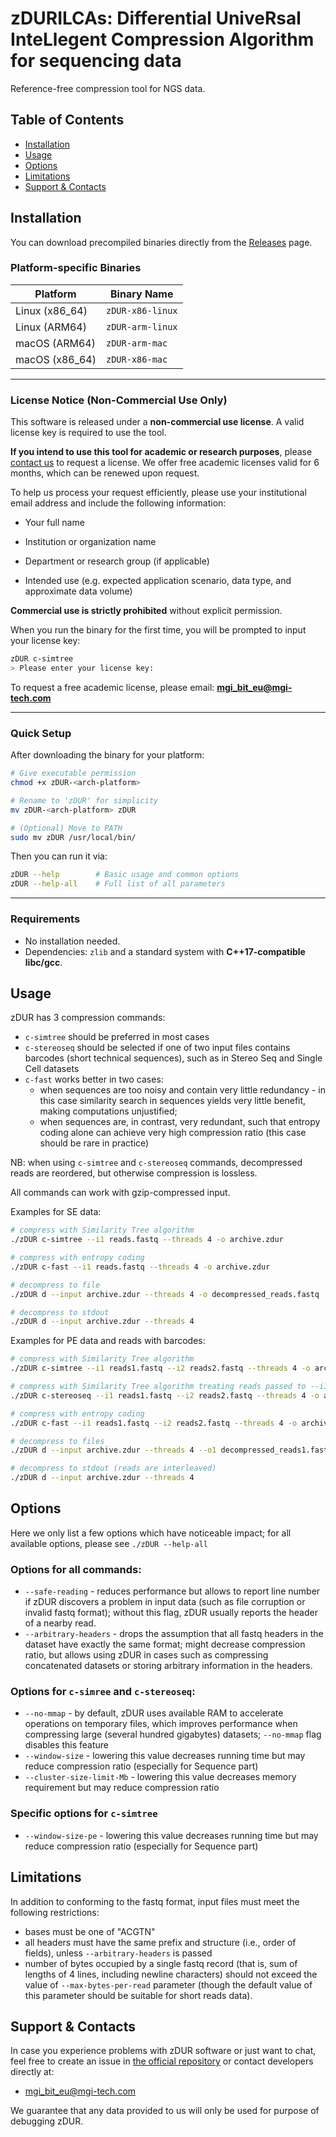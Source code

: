 # zDURILCAs: **D**ifferential **U**niveRsal **I**nte**L**legent **C**ompression **A**lgorithm for sequencing data

Reference-free compression tool for NGS data.

## Table of Contents
- [Installation](#install)
- [Usage](#usage)
- [Options](#options)
- [Limitations](#limitations)
- [Support & Contacts](#support)

## <a name="install"></a>Installation



You can download precompiled binaries directly from the [Releases](../../releases) page.

### Platform-specific Binaries

| Platform        | Binary Name      | 
| --------------- | ---------------- | 
| Linux (x86\_64) | `zDUR-x86-linux` | 
| Linux (ARM64)   | `zDUR-arm-linux` | 
| macOS (ARM64)   | `zDUR-arm-mac`   | 
| macOS (x86\_64) | `zDUR-x86-mac`   | 


---

### License Notice (Non-Commercial Use Only)

This software is released under a **non-commercial use license**. A valid license key is required to use the tool.

**If you intend to use this tool for academic or research purposes**, please [contact us](#support--contacts) to request a license. We offer free academic licenses valid for 6 months, which can be renewed upon request.

To help us process your request efficiently, please use your institutional email address and include the following information:

- Your full name

- Institution or organization name

- Department or research group (if applicable)

- Intended use (e.g. expected application scenario, data type, and approximate data volume)

**Commercial use is strictly prohibited** without explicit permission.

When you run the binary for the first time, you will be prompted to input your license key:

```bash
zDUR c-simtree
> Please enter your license key: 
```

To request a free academic license, please email: **[mgi_bit_eu@mgi-tech.com](mailto:mgi_bit_eu@mgi-tech.com)**

---

### Quick Setup

After downloading the binary for your platform:

```bash
# Give executable permission
chmod +x zDUR-<arch-platform>

# Rename to 'zDUR' for simplicity
mv zDUR-<arch-platform> zDUR

# (Optional) Move to PATH
sudo mv zDUR /usr/local/bin/
```

Then you can run it via:

```bash
zDUR --help        # Basic usage and common options
zDUR --help-all    # Full list of all parameters
```

---

### Requirements

* No installation needed.
* Dependencies: `zlib` and a standard system with **C++17-compatible libc/gcc**.




## <a name="usage"></a>Usage

zDUR has 3 compression commands:
- `c-simtree` should be preferred in most cases 
- `c-stereoseq` should be selected if one of two input files contains barcodes (short technical sequences), such as in Stereo Seq and Single Cell datasets
- `c-fast` works better in two cases: 
    - when sequences are too noisy and contain very little redundancy - in this case similarity search in sequences yields very little benefit, making computations unjustified;
    - when sequences are, in contrast, very redundant, such that entropy coding alone can achieve very high compression ratio (this case should be rare in practice)

NB: when using `c-simtree` and `c-stereoseq` commands, decompressed reads are reordered, but otherwise compression is lossless.

All commands can work with gzip-compressed input.

Examples for SE data:
```bash
# compress with Similarity Tree algorithm
./zDUR c-simtree --i1 reads.fastq --threads 4 -o archive.zdur

# compress with entropy coding
./zDUR c-fast --i1 reads.fastq --threads 4 -o archive.zdur 

# decompress to file 
./zDUR d --input archive.zdur --threads 4 -o decompressed_reads.fastq 

# decompress to stdout 
./zDUR d --input archive.zdur --threads 4
```

Examples for PE data and reads with barcodes:
```bash
# compress with Similarity Tree algorithm 
./zDUR c-simtree --i1 reads1.fastq --i2 reads2.fastq --threads 4 -o archive.zdur

# compress with Similarity Tree algorithm treating reads passed to --i1 as barcodes
./zDUR c-stereoseq --i1 reads1.fastq --i2 reads2.fastq --threads 4 -o archive.zdur

# compress with entropy coding
./zDUR c-fast --i1 reads1.fastq --i2 reads2.fastq --threads 4 -o archive.zdur

# decompress to files
./zDUR d --input archive.zdur --threads 4 --o1 decompressed_reads1.fastq --o2 decompressed_reads2.fastq

# decompress to stdout (reads are interleaved)
./zDUR d --input archive.zdur --threads 4
```

## <a name="options"></a>Options

Here we only list a few options which have noticeable impact; for all available options, please see `./zDUR --help-all`

### Options for all commands:
- `--safe-reading` - reduces performance but allows to report line number if zDUR discovers a problem in input data (such as file corruption or invalid fastq format); without this flag, zDUR usually reports the header of a nearby read.
- `--arbitrary-headers` - drops the assumption that all fastq headers in the dataset have exactly the same format; might decrease compression ratio, but allows using zDUR in cases such as compressing concatenated datasets or storing arbitrary information in the headers.

### Options for `c-simree` and `c-stereoseq`:
- `--no-mmap` - by default, zDUR uses available RAM to accelerate operations on temporary files, which improves performance when compressing large (several hundred gigabytes) datasets; `--no-mmap` flag disables this feature
- `--window-size` - lowering this value decreases running time but may reduce compression ratio (especially for Sequence part)
- `--cluster-size-limit-Mb` - lowering this value decreases memory requirement but may reduce compression ratio

### Specific options for `c-simtree`
- `--window-size-pe` - lowering this value decreases running time but may reduce compression ratio (especially for Sequence part)

## <a name="limitations"></a>Limitations

In addition to conforming to the fastq format, input files must meet the following restrictions:
- bases must be one of "ACGTN"
- all headers must have the same prefix and structure (i.e., order of fields), unless `--arbitrary-headers` is passed
- number of bytes occupied by a single fastq record (that is, sum of lengths of 4 lines, including newline characters) should not exceed the value of `--max-bytes-per-read` parameter (though the default value of this parameter should be suitable for short reads data).

## <a name="support"></a>Support & Contacts 

In case you experience problems with zDUR software or just want to chat, feel free to create an issue 
in [the official repository](https://gitee.com/MGI-EU-AF/zdurilcas) or contact developers directly at:
- [mgi_bit_eu@mgi-tech.com](mailto:mgi_bit_eu@mgi-tech.com)

We guarantee that any data provided to us will only be used for purpose of debugging zDUR.
